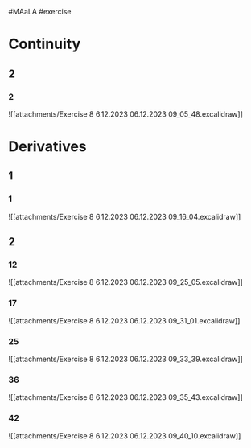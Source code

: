 #MAaLA #exercise 

# Continuity
## 2
### 2
![[attachments/Exercise 8 6.12.2023 06.12.2023 09_05_48.excalidraw]]

# Derivatives
## 1
### 1
![[attachments/Exercise 8 6.12.2023 06.12.2023 09_16_04.excalidraw]]

## 2
### 12
![[attachments/Exercise 8 6.12.2023 06.12.2023 09_25_05.excalidraw]]

### 17
![[attachments/Exercise 8 6.12.2023 06.12.2023 09_31_01.excalidraw]]

### 25
![[attachments/Exercise 8 6.12.2023 06.12.2023 09_33_39.excalidraw]]

### 36
![[attachments/Exercise 8 6.12.2023 06.12.2023 09_35_43.excalidraw]]

### 42
![[attachments/Exercise 8 6.12.2023 06.12.2023 09_40_10.excalidraw]]